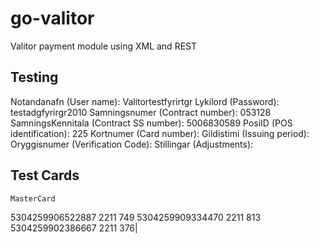 # go-valitor
Valitor payment module using XML and REST


## Testing
  Notandanafn (User name): Valitortestfyrirtgr
    Lykilord (Password): testadgfyrirgr2010
    Samningsnumer (Contract number): 053128
    SamningsKennitala (Contract SS number): 5006830589
    PosiID (POS identification): 225
    Kortnumer (Card number):
    Gildistimi (Issuing period):
    Oryggisnumer (Verification Code):
    Stillingar (Adjustments):

## Test Cards
    MasterCard

5304259906522887 2211 749
5304259909334470 2211 813
5304259902386667 2211 376|


